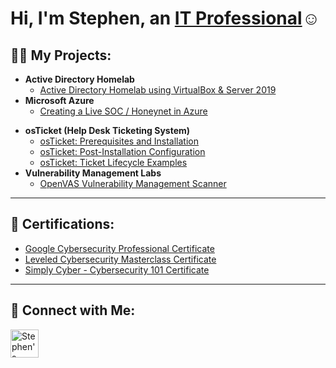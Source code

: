 <h1>Hi, I'm Stephen, an <a href="https://www.linkedin.com/in/stephenabner/">IT Professional</a>☺</h1> 

<h2>👨‍💻 My Projects:</h2>

- <b>Active Directory Homelab</b>
  - [Active Directory Homelab using VirtualBox & Server 2019](https://github.com/steveabner/S2016-Helpdesk/tree/main)
- <b>Microsoft Azure</b>
  - [Creating a Live SOC / Honeynet in Azure](https://github.com/steveabner/Cloud-SOC)
<!--  - [Setup a VPN in Azure](https://github.com/steveabner/azure-vpn) -->
- <b>osTicket (Help Desk Ticketing System)</b>
  - [osTicket: Prerequisites and Installation](https://github.com/steveabner/osticket-prereqs)
  - [osTicket: Post-Installation Configuration](https://github.com/steveabner/post-install-config)
  - [osTicket: Ticket Lifecycle Examples](https://github.com/steveabner/ticket-lifecycle)
- <b>Vulnerability Management Labs</b>
  - [OpenVAS Vulnerability Management Scanner](https://github.com/steveabner/Vulnerability-Management)

---

## 📃 Certifications:
- [Google Cybersecurity Professional Certificate](https://www.coursera.org/account/accomplishments/specialization/F2H3SA6KQJB5)
- [Leveled Cybersecurity Masterclass Certificate](https://app.kajabi.com/certificates/27bce230)
- [Simply Cyber - Cybersecurity 101 Certificate](https://github.com/steveabner/Certificates)

---

## 🤳 Connect with Me:
[<img align="left" alt="Stephen's LinkedIn" width="45px" src="https://img.icons8.com/glyph-neue/64/228BE6/linkedin.png" />](https://www.linkedin.com/in/stephenabner/)

